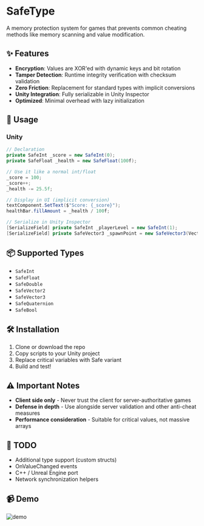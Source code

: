 # SafeType
A memory protection system for games that prevents common cheating methods like memory scanning and value modification.

## ✨ Features
- **Encryption**: Values are XOR'ed with dynamic keys and bit rotation
- **Tamper Detection**: Runtime integrity verification with checksum validation
- **Zero Friction**: Replacement for standard types with implicit conversions
- **Unity Integration**: Fully serializable in Unity Inspector
- **Optimized**: Minimal overhead with lazy initialization

## 🚀 Usage
### Unity
```csharp
// Declaration
private SafeInt _score = new SafeInt(0);
private SafeFloat _health = new SafeFloat(100f);

// Use it like a normal int/float
_score = 100;
_score++;
_health -= 25.5f;

// Display in UI (implicit conversion)
textComponent.SetText($"Score: {_score}");
healthBar.fillAmount = _health / 100f;

// Serialize in Unity Inspector
[SerializeField] private SafeInt _playerLevel = new SafeInt(1);
[SerializeField] private SafeVector3 _spawnPoint = new SafeVector3(Vector3.zero);
```

<!-- ### Unreal
``` c++
``` -->

## 📦 Supported Types
- `SafeInt`
- `SafeFloat`
- `SafeDouble`
- `SafeVector2`
- `SafeVector3`
- `SafeQuaternion`
- `SafeBool`

## 🛠️ Installation
1. Clone or download the repo
2. Copy scripts to your Unity project
3. Replace critical variables with Safe variant
4. Build and test!

## ⚠️ Important Notes
- **Client side only** - Never trust the client for server-authoritative games
- **Defense in depth** - Use alongside server validation and other anti-cheat measures
- **Performance consideration** - Suitable for critical values, not massive arrays

## 🎯 TODO
- Additional type support (custom structs)
- OnValueChanged events
- C++ / Unreal Engine port
- Network synchronization helpers

## 📹 Demo
![demo](/asset/demo.gif)